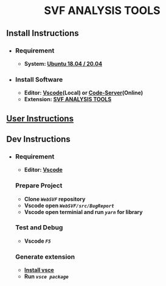 # **<p align="center">SVF ANALYSIS TOOLS</p>**

<!-- <p align="center">
<img src='https://github.com/codemapweb/codemap_extension/blob/master/images/logo.png?raw=true' width='480'/>
</p>

**<p align="center">Program Analysis tool for bug detection. It is a vscode extension which can be installed into Vscode 1.43.0 at least.</p>**

**<p align="center">After the program is compiled by analysis, it is used to display the analysis node information.</p>**

## **<p align="center">Architecture Overview</p>**

<p align="center">
<img src='https://github.com/codemapweb/codemap_extension/blob/master/images/codemap_flowchart.png?raw=true' width='720'/>
</p> -->

## **Install Instructions**

-   ### **Requirement**

    -   **System: [Ubuntu 18.04 / 20.04](https://releases.ubuntu.com/20.04/)**

-   ### **Install Software**

    -   **Editor: [Vscode](https://code.visualstudio.com/)(Local) or [Code-Server](https://github.com/cdr/code-server)(Online)**
    -   **Extension: [SVF ANALYSIS TOOLS](https://marketplace.visualstudio.com/items?itemName=TianyangGuan.svftools)**

## **[User Instructions](https://github.com/SVF-tools/WebSVF/blob/master/src/BugReport/README.md)**

## **Dev Instructions**

-   ### **Requirement**

    -   **Editor: [Vscode](https://code.visualstudio.com/)**

    ### **Prepare Project**

    -   **Clone _`WebSVF`_ repository**
    -   **Vscode open _`WebSVF/src/BugReport`_**
    -   **Vscode open terminial and run _`yarn`_ for library**

    ### **Test and Debug**

    -   **Vscode _`F5`_**

    ### **Generate extension**

    -   **[Install vsce](https://code.visualstudio.com/api/working-with-extensions/publishing-extension)**
    -   **Run _`vsce package`_**
